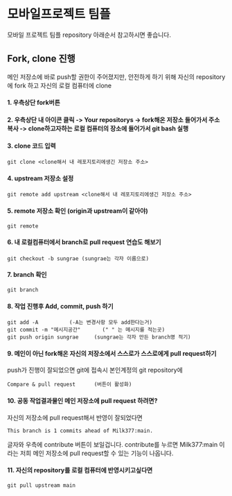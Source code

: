 # 모바일프로젝트 팀플
모바일 프로젝트 팀플 repository
아래순서 참고하시면 좋습니다.

## Fork, clone 진행 
메인 저장소에 바로 push할 권한이 주어졌지만, 안전하게 하기 위해 자신의 repository에 fork 하고 자신의 로컬 컴퓨터에 clone 

#### 1. 우측상단 fork버튼 
#### 2. 우측상단 내 아이콘 클릭 -> Your repositorys -> fork해온 저장소 들어가서 주소 복사 -> clone하고자하는 로컬 컴퓨터의 장소에 들어가서 git bash 실행
#### 3. clone 코드 입력
```
git clone <clone해서 내 레포지토리에생긴 저장소 주소>
```
#### 4. upstream 저장소 설정
```
git remote add upstream <clone해서 내 레포지토리에생긴 저장소 주소>
```
#### 5. remote 저장소 확인 (origin과 upstream이 같아야)
```
git remote
```
#### 6. 내 로컬컴퓨터에서 branch로 pull request 연습도 해보기
```
git checkout -b sungrae (sungrae는 각자 이름으로)
```
#### 7. branch 확인
```
git branch
```
#### 8. 작업 진행후 Add, commit, push 하기
```
git add -A			(-A는 변경사항 모두 add한다는거)
git commit -m "메시지공간"	    (" " 는 메시지를 적는곳)
git push origin sungrae		(sungrae는 각자 만든 branch명 적기)
```
#### 9. 메인이 아닌 fork해온 자신의 저장소에서 스스로가 스스로에게 pull request하기
push가 진행이 잘되었으면 git에 접속시 본인계정의 git repository에
```
Compare & pull request  	(버튼이 활성화)
```
#### 10. 공동 작업결과물인 메인 저장소에 pull request 하려면?
자신의 저장소에 pull request해서 반영이 잘되었다면
```
This branch is 1 commits ahead of Milk377:main.
```
글자와 우측에 contribute 버튼이 보일겁니다. 
contribute를 누르면 Milk377:main 이라는 저희 메인 저장소에 pull request할 수 있는 기능이 나옵니다.
#### 11. 자신의 repository를 로컬 컴퓨터에 반영시키고싶다면
```
git pull upstream main
```


